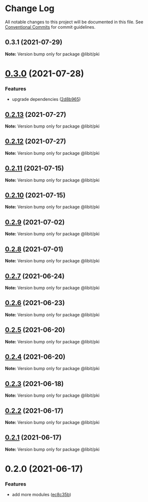 # Change Log

All notable changes to this project will be documented in this file.
See [Conventional Commits](https://conventionalcommits.org) for commit guidelines.

## 0.3.1 (2021-07-29)

**Note:** Version bump only for package @libit/pki





# [0.3.0](https://gitr.net/mindary/libit/compare/@libit/pki@0.2.13...@libit/pki@0.3.0) (2021-07-28)


### Features

* upgrade dependencies ([2d8b965](https://gitr.net/mindary/libit/commits/2d8b965efb6abee298ea710baf9824090e18dbaf))





## [0.2.13](https://gitr.net/mindary/libit/compare/@libit/pki@0.2.12...@libit/pki@0.2.13) (2021-07-27)

**Note:** Version bump only for package @libit/pki





## [0.2.12](https://gitr.net/mindary/libit/compare/@libit/pki@0.2.11...@libit/pki@0.2.12) (2021-07-27)

**Note:** Version bump only for package @libit/pki





## [0.2.11](https://gitr.net/mindary/libit/compare/@libit/pki@0.2.10...@libit/pki@0.2.11) (2021-07-15)

**Note:** Version bump only for package @libit/pki





## [0.2.10](https://gitr.net/mindary/libit/compare/@libit/pki@0.2.9...@libit/pki@0.2.10) (2021-07-15)

**Note:** Version bump only for package @libit/pki





## [0.2.9](https://gitr.net/mindary/libit/compare/@libit/pki@0.2.8...@libit/pki@0.2.9) (2021-07-02)

**Note:** Version bump only for package @libit/pki





## [0.2.8](https://gitr.net/mindary/libit/compare/@libit/pki@0.2.7...@libit/pki@0.2.8) (2021-07-01)

**Note:** Version bump only for package @libit/pki





## [0.2.7](https://gitr.net/mindary/libit/compare/@libit/pki@0.2.6...@libit/pki@0.2.7) (2021-06-24)

**Note:** Version bump only for package @libit/pki





## [0.2.6](https://gitr.net/mindary/libit/compare/@libit/pki@0.2.5...@libit/pki@0.2.6) (2021-06-23)

**Note:** Version bump only for package @libit/pki





## [0.2.5](https://gitr.net/mindary/libit/compare/@libit/pki@0.2.4...@libit/pki@0.2.5) (2021-06-20)

**Note:** Version bump only for package @libit/pki





## [0.2.4](https://gitr.net/mindary/libit/compare/@libit/pki@0.2.3...@libit/pki@0.2.4) (2021-06-20)

**Note:** Version bump only for package @libit/pki





## [0.2.3](https://gitr.net/mindary/libit/compare/@libit/pki@0.2.2...@libit/pki@0.2.3) (2021-06-18)

**Note:** Version bump only for package @libit/pki





## [0.2.2](https://gitr.net/mindary/libit/compare/@libit/pki@0.2.1...@libit/pki@0.2.2) (2021-06-17)

**Note:** Version bump only for package @libit/pki





## [0.2.1](https://gitr.net/mindary/libit/compare/@libit/pki@0.2.0...@libit/pki@0.2.1) (2021-06-17)

**Note:** Version bump only for package @libit/pki





# 0.2.0 (2021-06-17)


### Features

* add more modules ([ec8c35b](https://gitr.net/mindary/libit/commits/ec8c35b18b46fd894731b63383e766973070cc52))

